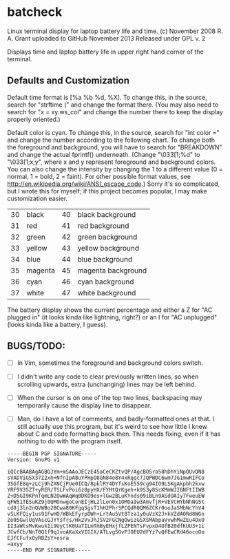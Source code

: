 batcheck
========
Linux terminal display for laptop battery life and time.
(c) November 2008 R. A. Grant
uploaded to GitHub November 2013
Released under GPL v. 2

Displays time and laptop battery life in upper right hand corner of the
terminal.

Defaults and Customization
--------------------------
Default time format is [%a %b %d, %X]. To change this, in the source,
search for "strftime (" and change the format there. (You may also need
to search for "x = xy.ws_col" and change the number there to keep the
display properly oriented.)

Default color is cyan. To change this, in the source, search for "int
color =" and change the number according to the following chart. To
change both the foreground and background, you will have to search for
"BREAKDOWN" and change the actual fprintf() underneath. (Change
"\033[1;%d" to "\033[1;x;y", where x and y represent foreground and
background colors. You can also change the intensity by changing the 1 to
a different value (0 = normal, 1 = bold, 2 = faint). For other possible
format values, see http://en.wikipedia.org/wiki/ANSI_escape_code.) Sorry
it's so complicated, but I wrote this for myself; if this project becomes
popular, I may make customization easier.
<table>
	<tr>
		<td>30</td><td>black</td><td>40</td><td>black background</td>
	</tr>
	<tr>
		<td>31</td><td>red</td><td>41</td><td>red background</td>
	</tr>
	<tr>
		<td>32</td><td>green</td><td>42</td><td>green background</td>
	</tr>
	<tr>
		<td>33</td><td>yellow</td><td>43</td><td>yellow background</td>
	</tr>
	<tr>
		<td>34</td><td>blue</td><td>44</td><td>blue background</td>
	</tr>
	<tr>
		<td>35</td><td>magenta</td><td>45</td><td>magenta background</td>
	</tr>
	<tr>
		<td>36</td><td>cyan</td><td>46</td><td>cyan background</td>
	</tr>
	<tr>
		<td>37</td><td>white</td><td>47</td><td>white background</td>
	</tr>
</table>

The battery display shows the current percentage and either a Z for "AC
plugged in" (it looks kinda like lightning, right?) or an I for "AC
unplugged" (looks kinda like a battery, I guess).

BUGS/TODO:
----
- [ ] In Vim, sometimes the foreground and background colors switch.

- [ ] I didn't write any code to clear previously written lines, so
	 when scrolling upwards, extra (unchanging) lines may be left
	 behind.
	
- [ ] When the cursor is on one of the top two lines, backspacing may
	 temporarily cause the display line to disappear.

- [ ] Man, do I have a lot of comments, and badly-formatted ones at that. I still actually
	use this program, but it's weird to see how little I knew about C and code formatting
	back then. This needs fixing, even if it has nothing to do with the program itself.

```
-----BEGIN PGP SIGNATURE-----
Version: GnuPG v1

iQIcBAABAgAGBQJYm+mSAAoJECzE45aCeCKZtvQP/AgcBOSra58hDhYiNpOUvDN8
sVADViGSX37Z2xh+NfnIpA8uYPHpO8GN84o8Y4xRqqc7JQPWDC6wm7JG1mwRIFCo
3SGfE8q+zLCj9hZXNCjPUe0ICQ/8pklRY4DYfsKoES59cg94IO9LSKgAkpbh2kxw
YRF9V3SZT+yRER/TSLFvPoi6z0pyHX/FYHtQrKgeh+k9S3y8ScKMmWJI6NFtIIWB
Z+D5GI9KPnTqmLN2OwWAqWq0DKO9es+lGw2BLuKYnds09iBLn9ASdOAIy7FweuEW
qFW51TESuKZ9j0QMOnwgoConEIjHL2lLon0x1OMOaIw3AmvfjR+VEVCHYbNhNG5t
cd8j3ln2nQVWBo2BCwa80KFgqSgsT1hH2PhrSPCQdR0QM6ZCKr0ooJaSMbNcYhV4
vSLKFQiy1us91FwHO/WBkEFyrpOWh+LrtAu5Vt8Tza1y0uVzX2J+kVZdA0Rd8WGn
Zo95GwlUqVAscGJYYsfrs/Hk2VvJhJSV2FGCNgOwizGSXSMAbpaVvwhMwZEu4DxO
II3aWtsMvKwuk1i9UyCtK0UaTILmTmByEHxjfLZPENTsFvpxD4UfB20dfKUU3+1i
JCwfCb/NnT0Q1f9q1voAKaXxVIGIX/ATLvgSOvPJOEU2dFYz7vQfEwCRd46ocoOo
EJfCFufxOyRBZsY+esra
=axyy
-----END PGP SIGNATURE-----
```
